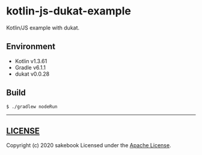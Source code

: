 # kotlin-js-dukat-example

Kotlin/JS example with dukat.

## Environment
- Kotlin v1.3.61
- Gradle v6.1.1
- dukat v0.0.28

## Build

```sh
$ ./gradlew nodeRun
```

---

## [LICENSE](https://github.com/sakebook/kotlin-js-dukat-example/blob/master/LICENSE)
Copyright (c) 2020 sakebook Licensed under the [Apache License](https://github.com/sakebook/kotlin-js-dukat-example/blob/master/LICENSE).



